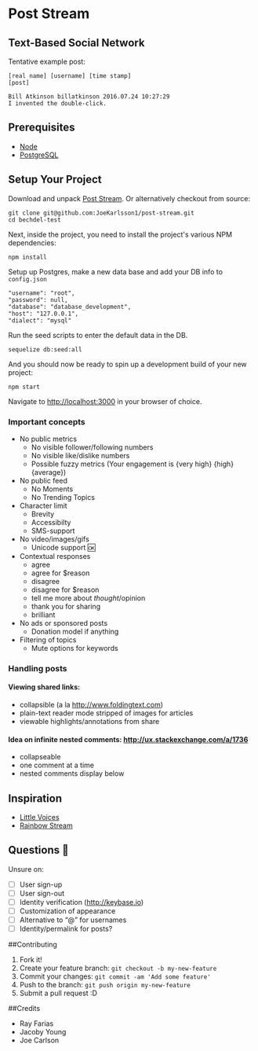# Post Stream

## Text-Based Social Network
Tentative example post:

    [real name] [username] [time stamp]
    [post]

    Bill Atkinson billatkinson 2016.07.24 10:27:29
    I invented the double-click.

## Prerequisites
- [Node](https://nodejs.org/en/download/)
- [PostgreSQL](https://www.postgresql.org/download/)

## Setup Your Project

Download and unpack [Post Stream](https://github.com/JoeKarlsson1/post-stream). Or alternatively checkout from source:

    git clone git@github.com:JoeKarlsson1/post-stream.git
    cd bechdel-test

Next, inside the project, you need to install the project's various NPM dependencies:

    npm install

Setup up Postgres, make a new data base and add your DB info to `config.json`

    "username": "root",
    "password": null,
    "database": "database_development",
    "host": "127.0.0.1",
    "dialect": "mysql"

Run the seed scripts to enter the default data in the DB.

    sequelize db:seed:all

And you should now be ready to spin up a development build of your new project:

    npm start

Navigate to [http://localhost:3000](http://localhost:3000) in your browser of choice.


### Important concepts
- No public metrics
  - No visible follower/following numbers
  - No visible like/dislike numbers
  - Possible fuzzy metrics (Your engagement is {very high} {high} {average})
- No public feed
  - No Moments
  - No Trending Topics
- Character limit
  - Brevity
  - Accessibilty
  - SMS-support
- No video/images/gifs
  - Unicode support 🆗
- Contextual responses
  - agree
  - agree for $reason
  - disagree
  - disagree for $reason
  - tell me more about $thought / $opinion
  - thank you for sharing
  - brilliant
- No ads or sponsored posts
  - Donation model if anything
- Filtering of topics
  - Mute options for keywords


### Handling posts
#### Viewing shared links:

- collapsible (a la http://www.foldingtext.com)
- plain-text reader mode stripped of images for articles
- viewable highlights/annotations from share

#### Idea on infinite nested comments: http://ux.stackexchange.com/a/1736

- collapseable
- one comment at a time
- nested comments display below


## Inspiration

- [Little Voices](http://www.littlevoicesapp.com)
- [Rainbow Stream](http://www.rainbowstream.org)


## Questions 🤔

Unsure on:

* [ ] User sign-up
* [ ] User sign-out
* [ ] Identity verification (http://keybase.io)
* [ ] Customization of appearance
* [ ] Alternative to “@”  for usernames
* [ ] Identity/permalink for posts?

##Contributing
1. Fork it!
2. Create your feature branch: ```git checkout -b my-new-feature```
3. Commit your changes: ```git commit -am 'Add some feature'```
4. Push to the branch: ````git push origin my-new-feature````
5. Submit a pull request :D

##Credits
- Ray Farias
- Jacoby Young
- Joe Carlson